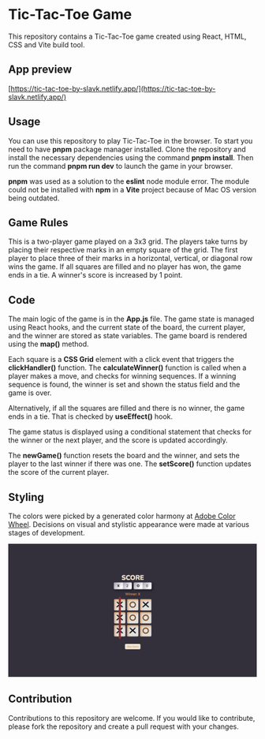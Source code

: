 # Tic-Tac-Toe Game

This repository contains a Tic-Tac-Toe game created using React, HTML, CSS and Vite build tool.

## App preview

[https://tic-tac-toe-by-slavk.netlify.app/](https://tic-tac-toe-by-slavk.netlify.app/)

## Usage

You can use this repository to play Tic-Tac-Toe in the browser. To start you need to have **pnpm** package manager installed. Clone the repository and install the necessary dependencies using the command **pnpm install**. Then run the command **pnpm run dev** to launch the game in your browser.

**pnpm** was used as a solution to the **eslint** node module error. The module could not be installed with **npm** in a **Vite** project because of Mac OS version being outdated.

## Game Rules

This is a two-player game played on a 3x3 grid. The players take turns by placing their respective marks in an empty square of the grid. The first player to place three of their marks in a horizontal, vertical, or diagonal row wins the game. If all squares are filled and no player has won, the game ends in a tie. A winner's score is increased by 1 point.

## Code

The main logic of the game is in the **App.js** file. The game state is managed using React hooks, and the current state of the board, the current player, and the winner are stored as state variables. The game board is rendered using the **map()** method.

Each square is a **CSS Grid** element with a click event that triggers the **clickHandler()** function. The **calculateWinner()** function is called when a player makes a move, and checks for winning sequences. If a winning sequence is found, the winner is set and shown the status field and the game is over.

Alternatively, if all the squares are filled and there is no winner, the game ends in a tie. That is checked by **useEffect()** hook.

The game status is displayed using a conditional statement that checks for the winner or the next player, and the score is updated accordingly.

The **newGame()** function resets the board and the winner, and sets the player to the last winner if there was one. The **setScore()** function updates the score of the current player.

## Styling

The colors were picked by a generated color harmony at [Adobe Color Wheel](https://color.adobe.com/create/color-wheel). Decisions on visual and stylistic appearance were made at various stages of development.

![App Screenshot](./tic-tac-toe-screenshot.png)

## Contribution

Contributions to this repository are welcome. If you would like to contribute, please fork the repository and create a pull request with your changes.
